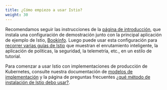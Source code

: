 ```yaml
---
title: ¿Cómo empiezo a usar Istio?
weight: 30
---
```


Recomendamos seguir las instrucciones de la [página de introducción](/es/docs/setup/getting-started/),
que instala una configuración de demostración junto con la principal aplicación de ejemplo de Istio,
[Bookinfo](/es/docs/examples/bookinfo/).
Luego puede usar esta configuración para [recorrer varias guías de Istio](/es/docs/setup/getting-started/#next-steps)
que muestran el enrutamiento inteligente, la aplicación de políticas, la seguridad, la telemetría, etc., en un estilo de tutorial.

Para comenzar a usar Istio con implementaciones de producción de Kubernetes, consulte nuestra
documentación de [modelos de implementación](/es/docs/ops/deployment/deployment-models/) y la
página de preguntas frecuentes [¿qué método de instalación de Istio debo usar?](/about/faq/#install-method-selection).